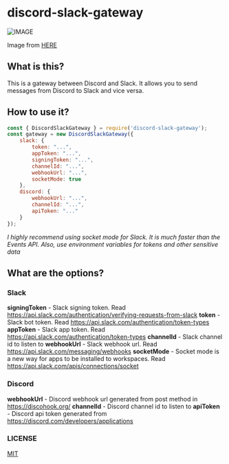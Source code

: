 # discord-slack-gateway

![IMAGE](https://venngage-wordpress.s3.amazonaws.com/uploads/2021/07/Slack-Discord-integration.png)

Image from [HERE](https://venngage.com/blog/discord-integrations/)

## What is this?

This is a gateway between Discord and Slack. It allows you to send messages from Discord to Slack and vice versa.

## How to use it?

```js
const { DiscordSlackGateway } = require('discord-slack-gateway');
const gateway = new DiscordSlackGateway({
    slack: {
        token: "...",
        appToken: "...",
        signingToken: "...",
        channelId: "...",
        webhookUrl: "...",
        socketMode: true
    },
    discord: {
        webhookUrl: "...",
        channelId: "...",
        apiToken: "..."
    }
});
```

_I highly recommend using socket mode for Slack. It is much faster than the Events API. Also, use environment variables for tokens and other sensitive data_

## What are the options?

### Slack
**signingToken** - Slack signing token. Read https://api.slack.com/authentication/verifying-requests-from-slack
**token** - Slack bot token. Read https://api.slack.com/authentication/token-types
**appToken** - Slack app token. Read https://api.slack.com/authentication/token-types
**channelId** - Slack channel id to listen to
**webhookUrl** - Slack webhook url. Read https://api.slack.com/messaging/webhooks
**socketMode** - Socket mode is a new way for apps to be installed to workspaces. Read https://api.slack.com/apis/connections/socket

### Discord
**webhookUrl** - Discord webhook url generated from post method in https://discohook.org/
**channelId** - Discord channel id to listen to
**apiToken** - Discord api token generated from https://discord.com/developers/applications

### LICENSE

[MIT](./LICENSE)